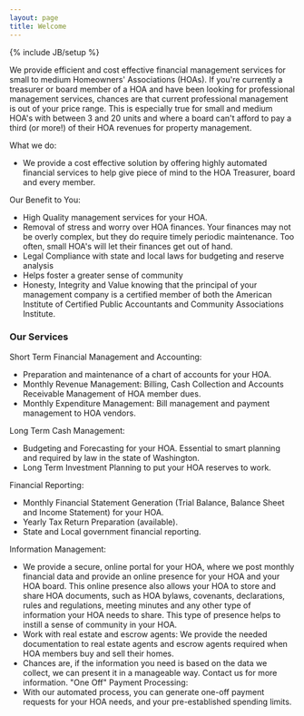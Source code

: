 ```yaml
---
layout: page
title: Welcome
---
```

{% include JB/setup %}

We provide efficient and cost effective financial management services for small to medium Homeowners' Associations (HOAs).  If you're currently a treasurer or board member of a HOA and have been looking for professional management services, chances are that current professional management is out of your price range. This is especially true for small and medium HOA's with between 3 and 20 units and where a board can't afford to pay a third (or more!) of their HOA revenues for property management.

What we do:

* We provide a cost effective solution by offering highly automated financial services to help give piece of mind to the HOA Treasurer, board and every member.

Our Benefit to You:
* High Quality management services for your HOA.
* Removal of stress and worry over HOA finances.  Your finances may not be overly complex, but they do require timely periodic maintenance.  Too often, small HOA's will let their finances get out of hand.
* Legal Compliance with state and local laws for budgeting and reserve analysis
* Helps foster a greater sense of community
* Honesty, Integrity and Value knowing that the principal of your management company is a certified member of both the American Institute of Certified Public Accountants and Community Associations Institute.

### Our Services
Short Term Financial Management and Accounting:
* Preparation and maintenance of a chart of accounts for your HOA.
* Monthly Revenue Management: Billing, Cash Collection and Accounts Receivable Management of HOA member dues.
* Monthly Expenditure Management: Bill management and payment management to HOA vendors.

Long Term Cash Management:
* Budgeting and Forecasting for your HOA.  Essential to smart planning and required by law in the state of Washington.
* Long Term Investment Planning to put your HOA reserves to work.

Financial Reporting:
* Monthly Financial Statement Generation (Trial Balance, Balance Sheet and Income Statement) for your HOA.
* Yearly Tax Return Preparation (available).
* State and Local government financial reporting.

Information Management:
* We provide a secure, online portal for your HOA, where we post monthly financial data and provide an online presence for your HOA and your HOA board.  This online presence also allows your HOA to store and share HOA documents, such as HOA bylaws, covenants, declarations, rules and regulations, meeting minutes and any other type of information your HOA needs to share.  This type of presence helps to instill a sense of community in your HOA.
* Work with real estate and escrow agents: We provide the needed documentation to real estate agents and escrow agents required when HOA members buy and sell their homes.
* Chances are, if the information you need is based on the data we collect, we can present it in a manageable way.  Contact us for more information.
"One Off" Payment Processing:
* With our automated process, you can generate one-off payment requests for your HOA needs, and your pre-established spending limits.


